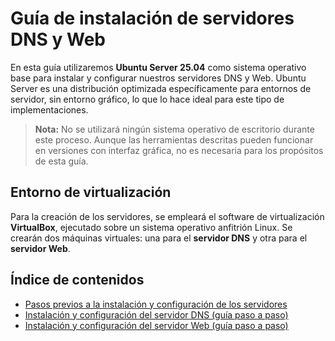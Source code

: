 # Guía de instalación de servidores DNS y Web

En esta guía utilizaremos **Ubuntu Server 25.04** como sistema operativo base para instalar y configurar nuestros servidores DNS y Web. Ubuntu Server es una distribución optimizada específicamente para entornos de servidor, sin entorno gráfico, lo que lo hace ideal para este tipo de implementaciones.

> **Nota:** No se utilizará ningún sistema operativo de escritorio durante este proceso. Aunque las herramientas descritas pueden funcionar en versiones con interfaz gráfica, no es necesaria para los propósitos de esta guía.

## Entorno de virtualización

Para la creación de los servidores, se empleará el software de virtualización **VirtualBox**, ejecutado sobre un sistema operativo anfitrión Linux. Se crearán dos máquinas virtuales: una para el **servidor DNS** y otra para el **servidor Web**.

## Índice de contenidos

* [Pasos previos a la instalación y configuración de los servidores](./preview.md "Primeros pasos antes de la instalación")
* [Instalación y configuración del servidor DNS (guía paso a paso)](./Servidor%20DNS/Servidor%20DNS.md "Guía detallada del servidor DNS")
* [Instalación y configuración del servidor Web (guía paso a paso)](./Servidor%20Web/Servidor%20Web.md "Guía detallada del servidor Web")
